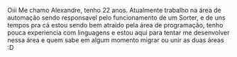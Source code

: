  Oiii
  Me chamo Alexandre, tenho 22 anos. Atualmente trabalho na área de automação sendo responsavel pelo funcionamento de um Sorter, e de uns tempos pra cá estou sendo bem atraido pela área de programação, tenho pouca experiencia com linguagens e estou aqui para tentar me desenvolver nessa área e quem sabe em algum momento migrar ou unir as duas áreas :D